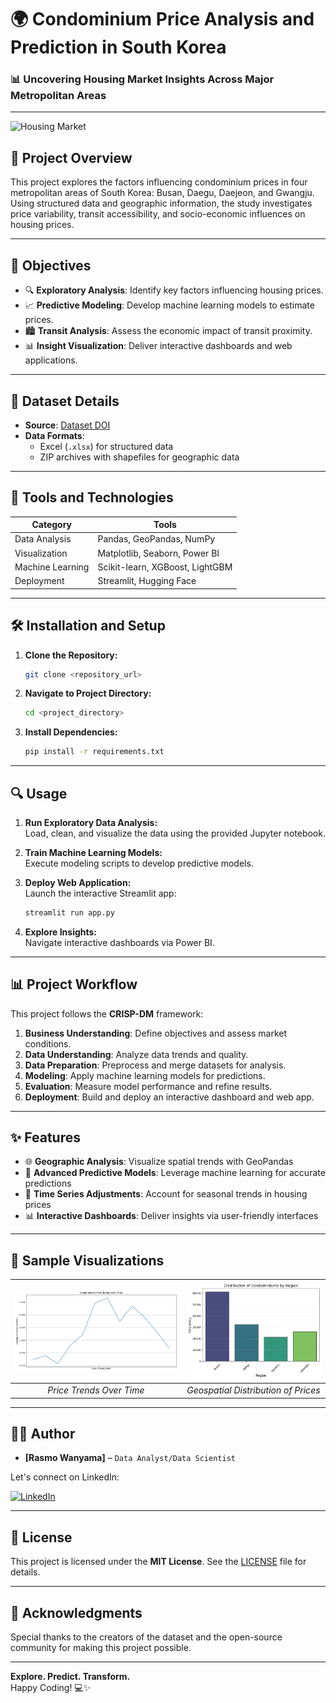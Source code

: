 # 🌍 **Condominium Price Analysis and Prediction in South Korea**  

### 📊 **Uncovering Housing Market Insights Across Major Metropolitan Areas**  

---

![Housing Market](https://via.placeholder.com/1200x300?text=Explore+Housing+Trends+and+Predictions)  

## **🚀 Project Overview**  
This project explores the factors influencing condominium prices in four metropolitan areas of South Korea: Busan, Daegu, Daejeon, and Gwangju. Using structured data and geographic information, the study investigates price variability, transit accessibility, and socio-economic influences on housing prices. 

---

## **🎯 Objectives**
- 🔍 **Exploratory Analysis**: Identify key factors influencing housing prices.  
- 📈 **Predictive Modeling**: Develop machine learning models to estimate prices.  
- 🏙️ **Transit Analysis**: Assess the economic impact of transit proximity.  
- 📊 **Insight Visualization**: Deliver interactive dashboards and web applications.  

---

## **📂 Dataset Details**
- **Source**: [Dataset DOI](https://doi.org/10.17632/d7grg846wv.3)  
- **Data Formats**:  
  - Excel (`.xlsx`) for structured data  
  - ZIP archives with shapefiles for geographic data  

---

## **🔧 Tools and Technologies**
| **Category**    | **Tools** |
|-----------------|-----------|
| Data Analysis   | Pandas, GeoPandas, NumPy |
| Visualization   | Matplotlib, Seaborn, Power BI |
| Machine Learning| Scikit-learn, XGBoost, LightGBM |
| Deployment      | Streamlit, Hugging Face |

---

## **🛠️ Installation and Setup**  
1. **Clone the Repository:**  
   ```bash
   git clone <repository_url>
   ```  
2. **Navigate to Project Directory:**  
   ```bash
   cd <project_directory>
   ```  
3. **Install Dependencies:**  
   ```bash
   pip install -r requirements.txt
   ```  

---

## **🔍 Usage**
1. **Run Exploratory Data Analysis:**  
   Load, clean, and visualize the data using the provided Jupyter notebook.  
   
2. **Train Machine Learning Models:**  
   Execute modeling scripts to develop predictive models.  

3. **Deploy Web Application:**  
   Launch the interactive Streamlit app:  
   ```bash
   streamlit run app.py
   ```  

4. **Explore Insights:**  
   Navigate interactive dashboards via Power BI.  

---

## **📊 Project Workflow**  
This project follows the **CRISP-DM** framework:  
1. **Business Understanding**: Define objectives and assess market conditions.  
2. **Data Understanding**: Analyze data trends and quality.  
3. **Data Preparation**: Preprocess and merge datasets for analysis.  
4. **Modeling**: Apply machine learning models for predictions.  
5. **Evaluation**: Measure model performance and refine results.  
6. **Deployment**: Build and deploy an interactive dashboard and web app.  

---

## **✨ Features**
- 🌐 **Geographic Analysis**: Visualize spatial trends with GeoPandas  
- 🤖 **Advanced Predictive Models**: Leverage machine learning for accurate predictions  
- 📅 **Time Series Adjustments**: Account for seasonal trends in housing prices  
- 📊 **Interactive Dashboards**: Deliver insights via user-friendly interfaces  

---

## **📸 Sample Visualizations**  
| ![Visualization 1](/Images/price_o_t.png) | ![Visualization 2](/Images/geo_dist.png) |
|:-------------------------------------------------------------------------:|:--------------------------------------------------------------------------:|
| *Price Trends Over Time*                                                 | *Geospatial Distribution of Prices*                                       |

---

## **👩‍💻 Author**
- **[Rasmo Wanyama]** – `Data Analyst/Data Scientist`
  
Let's connect on LinkedIn:

[![LinkedIn](https://img.shields.io/badge/LinkedIn-%230077B5?logo=linkedin&logoColor=white)](https://www.linkedin.com/in/rasmo-/) 

---

## **📜 License**
This project is licensed under the **MIT License**. See the [LICENSE](LICENSE) file for details.

---

## **🌟 Acknowledgments**
Special thanks to the creators of the dataset and the open-source community for making this project possible.  

---

**Explore. Predict. Transform.**  
Happy Coding! 💻✨
